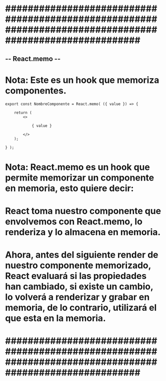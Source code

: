 # ######################################################################################################### #


## -- React.memo -- ##


# Nota: Este es un hook que memoriza componentes.


    export const NombreComponente = React.memo( ({ value }) => {

        return (
            <>

                { value }

            </>
        );

    } );


# Nota: React.memo es un hook que permite memorizar un componente en memoria, esto quiere decir:

# React toma nuestro componente que envolvemos con React.memo, lo renderiza y lo almacena en memoria.

# Ahora, antes del siguiente render de nuestro componente memorizado, React evaluará si las propiedades han cambiado, si existe un cambio, lo volverá a renderizar y grabar en memoria, de lo contrario, utilizará el que esta en la memoria.


# ######################################################################################################### #